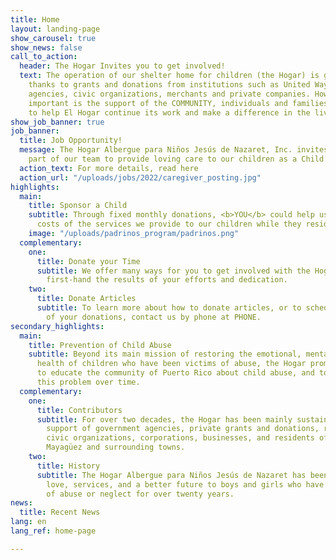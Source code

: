 ```yaml
---
title: Home
layout: landing-page
show_carousel: true
show_news: false
call_to_action:
  header: The Hogar Invites you to get involved!
  text: The operation of our shelter home for children (the Hogar) is greatly possible
    thanks to grants and donations from institutions such as United Way, government
    agencies, civic organizations, merchants and private companies. However, most
    important is the support of the COMMUNITY, individuals and families that are committed
    to help El Hogar continue its work and make a difference in the lives of its children.
show_job_banner: true
job_banner:
  title: Job Opportunity!
  message: The Hogar Albergue para Niños Jesús de Nazaret, Inc. invites you to be
    part of our team to provide loving care to our children as a Child Caregiver.
  action_text: For more details, read here
  action_url: "/uploads/jobs/2022/caregiver_posting.jpg"
highlights:
  main:
    title: Sponsor a Child
    subtitle: Through fixed monthly donations, <b>YOU</b> could help us defray the
      costs of the services we provide to our children while they reside at the Hogar.
    image: "/uploads/padrinos_program/padrinos.png"
  complementary:
    one:
      title: Donate your Time
      subtitle: We offer many ways for you to get involved with the Hogar and see
        first-hand the results of your efforts and dedication.
    two:
      title: Donate Articles
      subtitle: To learn more about how to donate articles, or to schedule the delivery
        of your donations, contact us by phone at PHONE.
secondary_highlights:
  main:
    title: Prevention of Child Abuse
    subtitle: Beyond its main mission of restoring the emotional, mental and physical
      health of children who have been victims of abuse, the Hogar promotes initiatives
      to educate the community of Puerto Rico about child abuse, and to help eradicate
      this problem over time.
  complementary:
    one:
      title: Contributors
      subtitle: For over two decades, the Hogar has been mainly sustained by the financial
        support of government agencies, private grants and donations, religious and
        civic organizations, corporations, businesses, and residents of the City of
        Mayagüez and surrounding towns.
    two:
      title: History
      subtitle: The Hogar Albergue para Niños Jesús de Nazaret has been providing
        love, services, and a better future to boys and girls who have been victims
        of abuse or neglect for over twenty years.
news:
  title: Recent News
lang: en
lang_ref: home-page

---
```

